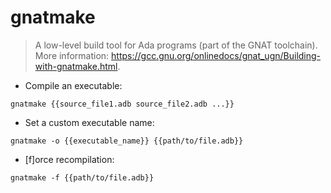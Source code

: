 # gnatmake

> A low-level build tool for Ada programs (part of the GNAT toolchain).
> More information: <https://gcc.gnu.org/onlinedocs/gnat_ugn/Building-with-gnatmake.html>.

- Compile an executable:

`gnatmake {{source_file1.adb source_file2.adb ...}}`

- Set a custom executable name:

`gnatmake -o {{executable_name}} {{path/to/file.adb}}`

- [f]orce recompilation:

`gnatmake -f {{path/to/file.adb}}`
